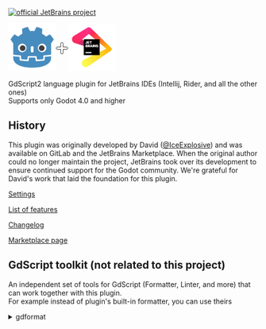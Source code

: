 [![official JetBrains project](https://jb.gg/badges/official-flat-square.svg)](https://github.com/JetBrains#jetbrains-on-github)

<div style="display: flex; align-items: center;">
    <a href="https://godotengine.org">
        <img src="screens/godot.svg" alt="JetBrains" width="96">
    </a>
    <img src="screens/plus.png">
    <a href="https://www.jetbrains.com" data-ui-trademark="Copyright © 2000-2023 JetBrains s.r.o. JetBrains and the JetBrains logo are registered trademarks of JetBrains s.r.o.">
        <img src="screens/jb_beam.svg" alt="Godot" width="96">
    </a>
</div>

GdScript2 language plugin for JetBrains IDEs (Intellij, Rider, and all the other ones)  
Supports only Godot 4.0 and higher

## History

This plugin was originally developed by David ([@IceExplosive](https://gitlab.com/IceExplosive)) and was available on
GitLab and the JetBrains Marketplace. When the original author could no longer maintain the project, JetBrains took over
its development to ensure continued support for the Godot community. We're grateful for David's work that laid
the foundation for this plugin.

[Settings](documentation%2Fsettings.md)

[List of features](documentation%2Ffeatures%2Ffeatures.md)

[Changelog](CHANGELOG.md)

[Marketplace page](https://plugins.jetbrains.com/plugin/20123-gdscript)

## GdScript toolkit (not related to this project)

An independent set of tools for GdScript (Formatter, Linter, and more) that can work together with this plugin.  
For example instead of plugin's built-in formatter, you can use theirs 
<details>
    <summary>gdformat</summary>

- Install by their own tutorial
- Add File Watcher `Settings -> Tools -> File Watchers`
- File type: `GdScript language file`
- Scope: `Project files`
- Program: `/home/{username}/.local/bin/gdformat`
- Arguments: `-l 160 $FilePath$`
- Output paths to refresh: `$FilePath$`
- Enable Auto-save edited files to trigger the watcher
- Thanks to @e.sirkova for mentioning it.
</details>
